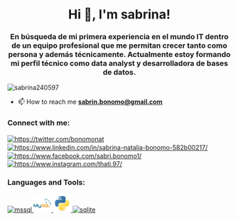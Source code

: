 <h1 align="center">Hi 👋, I'm sabrina!</h1>
<h3 align="center">En búsqueda de mi primera experiencia en el mundo IT dentro de un equipo profesional que me permitan crecer tanto como persona y además técnicamente. Actualmente estoy formando mi perfil técnico como data analyst y desarrolladora de bases de datos.</h3>

<p align="left"> <img src="https://komarev.com/ghpvc/?username=sabrina240597&label=Profile%20views&color=0e75b6&style=flat" alt="sabrina240597" /> </p>

- 📫 How to reach me **sabrin.bonomo@gmail.com**

<h3 align="left">Connect with me:</h3>
<p align="left">
<a href="https://twitter.com/https://twitter.com/bonomonat" target="blank"><img align="center" src="https://raw.githubusercontent.com/rahuldkjain/github-profile-readme-generator/master/src/images/icons/Social/twitter.svg" alt="https://twitter.com/bonomonat" height="30" width="40" /></a>
<a href="https://linkedin.com/in/https://www.linkedin.com/in/sabrina-natalia-bonomo-582b00217/" target="blank"><img align="center" src="https://raw.githubusercontent.com/rahuldkjain/github-profile-readme-generator/master/src/images/icons/Social/linked-in-alt.svg" alt="https://www.linkedin.com/in/sabrina-natalia-bonomo-582b00217/" height="30" width="40" /></a>
<a href="https://fb.com/https://www.facebook.com/sabri.bonomo1/" target="blank"><img align="center" src="https://raw.githubusercontent.com/rahuldkjain/github-profile-readme-generator/master/src/images/icons/Social/facebook.svg" alt="https://www.facebook.com/sabri.bonomo1/" height="30" width="40" /></a>
<a href="https://instagram.com/https://www.instagram.com/thati.97/" target="blank"><img align="center" src="https://raw.githubusercontent.com/rahuldkjain/github-profile-readme-generator/master/src/images/icons/Social/instagram.svg" alt="https://www.instagram.com/thati.97/" height="30" width="40" /></a>
</p>

<h3 align="left">Languages and Tools:</h3>
</a> <a href="https://www.microsoft.com/en-us/sql-server" target="_blank" rel="noreferrer"> <img src="https://www.svgrepo.com/show/303229/microsoft-sql-server-logo.svg" alt="mssql" width="40" height="40"/> </a> <a href="https://www.mysql.com/" target="_blank" rel="noreferrer"> <img src="https://raw.githubusercontent.com/devicons/devicon/master/icons/mysql/mysql-original-wordmark.svg" alt="mysql" width="40" height="40"/> </a> <a href="https://www.python.org" target="_blank" rel="noreferrer"> <img src="https://raw.githubusercontent.com/devicons/devicon/master/icons/python/python-original.svg" alt="python" width="40" height="40"/> </a> <a href="https://www.sqlite.org/" target="_blank" rel="noreferrer"> <img src="https://www.vectorlogo.zone/logos/sqlite/sqlite-icon.svg" alt="sqlite" width="40" height="40"/> </a> </p>
